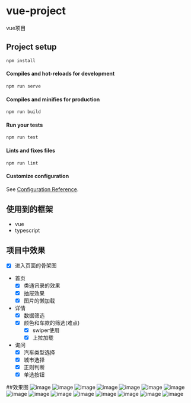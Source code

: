 ﻿# vue-project

vue项目

## Project setup
```
npm install
```

#### Compiles and hot-reloads for development
```
npm run serve
```

#### Compiles and minifies for production
```
npm run build
```

#### Run your tests
```
npm run test
```

#### Lints and fixes files
```
npm run lint
```

#### Customize configuration
See [Configuration Reference](https://cli.vuejs.org/config/).



## 使用到的框架

- vue
- typescript

## 项目中效果
- [X] 进入页面的骨架图

- 首页
    - [X] 类通讯录的效果
    - [X] 抽屉效果
    - [X] 图片的懒加载
- 详情
    - [X] 数据筛选
    - [X] 颜色和车款的筛选(难点)
        - [X] swiper使用
        - [X] 上拉加载
- 询问
    - [X] 汽车类型选择
    - [X] 城市选择
    - [X] 正则判断
    - [X] 单选按钮

##效果图
![image](/carQuote/public/img/gu.png) ![image](/carQuote/public/img/home.png) ![image](/carQuote/public/img/home2.png) ![image](/carQuote/public/img/detail.png) ![image](/carQuote/public/img/img.png) ![image](/carQuote/public/img/chooseColor.png) ![image](/carQuote/public/img/chooseCar.png) ![image](/carQuote/public/img/choose1.png) ![image](/carQuote/public/img/swiper.png) ![image](/carQuote/public/img/question.png) ![image](/carQuote/public/img/type.png) ![image](/carQuote/public/img/city.png)
![image](/carQuote/public/img/dialog1.png) ![image](/carQuote/public/img/success.png) ![image](/carQuote/public/img/soft.png)
